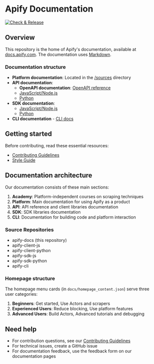 # Apify Documentation

[![Check & Release](https://github.com/apify/apify-docs/actions/workflows/test.yaml/badge.svg)](https://github.com/apify/apify-docs/actions/workflows/test.yaml)

## Overview

This repository is the home of Apify's documentation, available at [docs.apify.com](https://docs.apify.com/). The documentation uses [Markdown](https://github.com/adam-p/markdown-here/wiki/Markdown-Cheatsheet).

### Documentation structure

- **Platform documentation**: Located in the [/sources](https://github.com/apify/apify-docs/tree/master/sources) directory
- **API documentation**:
  - **OpenAPI documentation**: [OpenAPI reference](https://docs.apify.com/api/v2)
  - [JavaScript/Node.js](https://docs.apify.com/api/client/js/)
  - [Python](https://docs.apify.com/api/client/python/)
- **SDK documentation**:
  - [JavaScript/Node.js](https://docs.apify.com/sdk/js/)
  - [Python](https://docs.apify.com/sdk/python/)
- **CLI documentation** - [CLI docs](https://docs.apify.com/cli/)

## Getting started

Before contributing, read these essential resources:

- [Contributing Guidelines](CONTRIBUTING.md)
- [Style Guide](CONTRIBUTING.md#style-guide)

## Documentation architecture

Our documentation consists of these main sections:

1. **Academy**: Platform-independent courses on scraping techniques
2. **Platform**: Main documentation for using Apify as a product
3. **API**: API reference and client libraries documentation
4. **SDK**: SDK libraries documentation
5. **CLI**: Documentation for building code and platform interaction

### Source Repositories

- apify-docs (this repository)
- apify-client-js
- apify-client-python
- apify-sdk-js
- apify-sdk-python
- apify-cli

### Homepage structure

The homepage menu cards (in `docs/homepage_content.json`) serve three user categories:

1. **Beginners**: Get started, Use Actors and scrapers
2. **Experienced Users**: Reduce blocking, Use platform features
3. **Advanced Users**: Build Actors, Advanced tutorials and debugging

## Need help

- For contribution questions, see our [Contributing Guidelines](CONTRIBUTING.md)
- For technical issues, create a GitHub issue
- For documentation feedback, use the feedback form on our documentation pages

